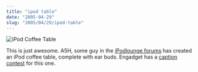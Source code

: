 ```yaml
--- 
title: "ipod table"
date: "2005-04-29"
slug: "2005/04/29/ipod-table"
---
```

<img src='http://michael.thegrebs.com/wp-content/iptable.jpg'  alt="iPod Coffee Table"/>

<p>This is just awesome.  A5H, some guy in the <a href="http://forums.ipodlounge.com/showthread.php?s=&threadid=94043">iPodlounge forums</a> has created an iPod coffee table, complete with ear buds.  Engadget has a <a href="http://engadget.com/entry/1234000110041827/">caption contest</a> for this one.</p>
